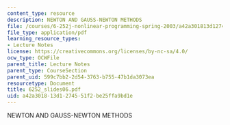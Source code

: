 ```yaml
---
content_type: resource
description: NEWTON AND GAUSS-NEWTON METHODS
file: /courses/6-252j-nonlinear-programming-spring-2003/a42a301813d1274551f2be25ffa9bd1e_6252_slides06.pdf
file_type: application/pdf
learning_resource_types:
- Lecture Notes
license: https://creativecommons.org/licenses/by-nc-sa/4.0/
ocw_type: OCWFile
parent_title: Lecture Notes
parent_type: CourseSection
parent_uid: 599c7bb2-2d54-3763-b755-47b1da3073ea
resourcetype: Document
title: 6252_slides06.pdf
uid: a42a3018-13d1-2745-51f2-be25ffa9bd1e
---
```

NEWTON AND GAUSS-NEWTON METHODS